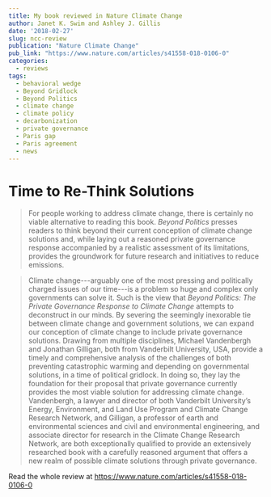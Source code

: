 ```yaml
---
title: My book reviewed in Nature Climate Change
author: Janet K. Swim and Ashley J. Gillis
date: '2018-02-27'
slug: ncc-review
publication: "Nature Climate Change"
pub_link: "https://www.nature.com/articles/s41558-018-0106-0"
categories:
  - reviews
tags:
  - behavioral wedge
  - Beyond Gridlock
  - Beyond Politics
  - climate change
  - climate policy
  - decarbonization
  - private governance
  - Paris gap
  - Paris agreement
  - news
---
```

# Time to Re-Think Solutions

> For people working to address climate change, there is certainly no viable alternative to reading this book. 
> _Beyond Politics_ presses readers to think beyond their current conception of climate change solutions and, while 
> laying out a reasoned private governance response accompanied by a realistic assessment of its limitations, provides 
> the groundwork for future research and initiatives to reduce emissions.

<!--more-->

<!-- -->

> Climate change---arguably one of the most pressing and politically charged issues of our time---is a problem so huge 
> and complex only governments can solve it. Such is the view that 
> _Beyond Politics: The Private Governance Response to Climate Change_ 
> attempts to deconstruct in our minds. By severing the seemingly inexorable tie between climate change 
> and government solutions, we can expand our conception of climate change to include private governance solutions. 
> Drawing from multiple disciplines, Michael Vandenbergh and Jonathan Gilligan, both from Vanderbilt University, USA, 
> provide a timely and comprehensive analysis of the challenges of both preventing catastrophic warming and depending 
> on governmental solutions, in a time of political gridlock. In doing so, they lay the foundation for their proposal 
> that private governance currently provides the most viable solution for addressing climate change. Vandenbergh, a 
> lawyer and director of both Vanderbilt University’s Energy, Environment, and Land Use Program and Climate Change 
> Research Network, and Gilligan, a professor of earth and environmental sciences and civil and environmental 
> engineering, and associate director for research in the Climate Change Research Network, are both exceptionally 
> qualified to provide an extensively researched book with a carefully reasoned argument that offers a new realm of 
> possible climate solutions through private governance.

Read the whole review at <https://www.nature.com/articles/s41558-018-0106-0>
